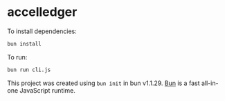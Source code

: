 # accelledger

To install dependencies:

```bash
bun install
```

To run:

```bash
bun run cli.js
```

This project was created using `bun init` in bun v1.1.29. [Bun](https://bun.sh) is a fast all-in-one JavaScript runtime.
